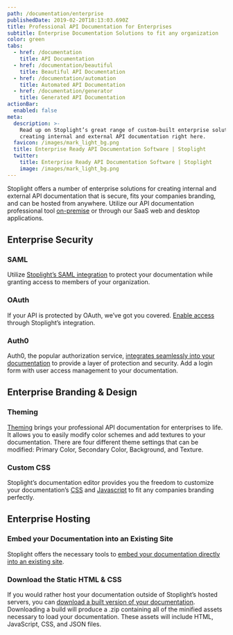 ```yaml
---
path: /documentation/enterprise
publishedDate: 2019-02-20T18:13:03.690Z
title: Professional API Documentation for Enterprises
subtitle: Enterprise Documentation Solutions to fit any organization
color: green
tabs:
  - href: /documentation
    title: API Documentation
  - href: /documentation/beautiful
    title: Beautiful API Documentation
  - href: /documentation/automation
    title: Automated API Documentation
  - href: /documentation/generator
    title: Generated API Documentation
actionBar:
  enabled: false
meta:
  description: >-
    Read up on Stoplight’s great range of custom-built enterprise solutions for
    creating internal and external API documentation right here.
  favicon: /images/mark_light_bg.png
  title: Enterprise Ready API Documentation Software | Stoplight
  twitter:
    title: Enterprise Ready API Documentation Software | Stoplight
    image: /images/mark_light_bg.png
---
```


Stoplight offers a number of enterprise solutions for creating internal and external API documentation that is secure, fits your companies branding, and can be hosted from anywhere. Utilize our API documentation professional tool [on-premise](https://enterprise.docs.stoplight.io/) or through our SaaS web and desktop applications.

## Enterprise Security

### SAML

Utilize [Stoplight’s SAML integration](https://enterprise.docs.stoplight.io/authentication/saml) to protect your documentation while granting access to members of your organization.

### OAuth

If your API is protected by OAuth, we’ve got you covered. [Enable access](https://docs.stoplight.io/documentation/authorizations/oauth-hubs) through Stoplight’s integration.

### Auth0

Auth0, the popular authorization service, [integrates seamlessly into your documentation](https://docs.stoplight.io/documentation/authorizations/auth0) to provide a layer of protection and security. Add a login form with user access management to your documentation.

## Enterprise Branding & Design

### Theming

[Theming](https://docs.stoplight.io/documentation/design/theming) brings your professional API documentation for enterprises to life. It allows you to easily modify color schemes and add textures to your documentation. There are four different theme settings that can be modified: Primary Color, Secondary Color, Background, and Texture.

### Custom CSS

Stoplight’s documentation editor provides you the freedom to customize your documentation’s [CSS](https://docs.stoplight.io/documentation/design/custom-css) and [Javascript](https://docs.stoplight.io/documentation/design/custom-js) to fit any companies branding perfectly.

## Enterprise Hosting

### Embed your Documentation into an Existing Site

Stoplight offers the necessary tools to [embed your documentation directly into an existing site](https://docs.stoplight.io/documentation/embed-your-hub).

### Download the Static HTML & CSS

If you would rather host your documentation outside of Stoplight’s hosted servers, you can [download a built version of your documentation](https://docs.stoplight.io/documentation/download-static-html). Downloading a build will produce a .zip containing all of the minified assets necessary to load your documentation. These assets will include HTML, JavaScript, CSS, and JSON files.
